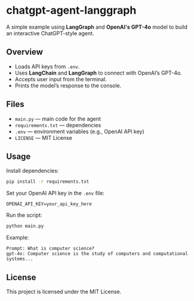 # chatgpt-agent-langgraph

A simple example using **LangGraph** and **OpenAI's GPT-4o** model to build an interactive ChatGPT-style agent.

## Overview

* Loads API keys from `.env`.
* Uses **LangChain** and **LangGraph** to connect with OpenAI’s GPT-4o.
* Accepts user input from the terminal.
* Prints the model’s response to the console.

## Files

* `main.py` — main code for the agent
* `requirements.txt` — dependencies
* `.env` — environment variables (e.g., OpenAI API key)
* `LICENSE` — MIT License

## Usage

Install dependencies:

```bash
pip install -r requirements.txt
```

Set your OpenAI API key in the `.env` file:

```
OPENAI_API_KEY=your_api_key_here
```

Run the script:

```bash
python main.py
```

Example:

```
Prompt: What is computer science?
gpt-4o: Computer science is the study of computers and computational systems...
```

## License

This project is licensed under the MIT License.
